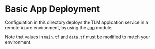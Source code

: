 # Basic App Deployment

Configuration in this directory deploys the TLM application service in a remote Azure environment, by using the [app](../../../tlm/app/) module.

Note that values in [`main.tf`](./main.tf) and [`data.tf`](./data.tf) must be modified to match your environment. 